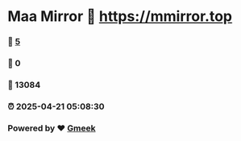 # Maa Mirror :link: https://mmirror.top 
### :page_facing_up: [5](https://mmirror.top/tag.html) 
### :speech_balloon: 0 
### :hibiscus: 13084 
### :alarm_clock: 2025-04-21 05:08:30 
### Powered by :heart: [Gmeek](https://github.com/Meekdai/Gmeek)
